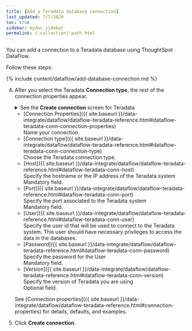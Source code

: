 ```yaml
---
title: [Add a Teradata database connection]
last_updated: 7/7/2020
toc: true
sidebar: mydoc_sidebar
permalink: /:collection/:path.html
---
```

You can add a connection to a Teradata database using ThoughtSpot DataFlow.

Follow these steps:


{% include content/dataflow/add-database-connection.md %}

4. After you select the Teradata **Connection type**, the rest of the connection properties appear.

    <details>
      <summary>See the <strong>Create connection</strong> screen for Teradata</summary>
        <p>
        <img src="../../images/dataflow-teradata.png" alt="Create Teradata connection" /></p>
    </details>

    * [Connection Properties]({{ site.baseurl }}/data-integrate/dataflow/dataflow-teradata-reference.html#dataflow-teradata-conn-connection-properties)<br/>Name your connection.
    * [Connection type]({{ site.baseurl }}/data-integrate/dataflow/dataflow-teradata-reference.html#dataflow-teradata-conn-connection-type)<br/>Choose the Teradata connection type.
    * [Host]({{ site.baseurl }}/data-integrate/dataflow/dataflow-teradata-reference.html#dataflow-teradata-conn-host)<br/>Specify the hostname or the IP address of the Teradata system<br/>Mandatory field.
    * [Port]({{ site.baseurl }}/data-integrate/dataflow/dataflow-teradata-reference.html#dataflow-teradata-conn-port)<br/>Specify the port associated to the Teradata system<br/>Mandatory field.
    * [User]({{ site.baseurl }}/data-integrate/dataflow/dataflow-teradata-reference.html#dataflow-teradata-conn-user)<br/>Specify the user id that will be used to connect to the Teradata system. This user should have necessary privileges to access the data in the databases.
    * [Password]({{ site.baseurl }}/data-integrate/dataflow/dataflow-teradata-reference.html#dataflow-teradata-conn-password)<br/>Specify the password for the User<br/>Mandatory field.
    * [Version]({{ site.baseurl }}/data-integrate/dataflow/dataflow-teradata-reference.html#dataflow-teradata-conn-version)<br/>Specify the version of Teradata you are using<br/>Optional field.
    
   See [Connection properties]({{ site.baseurl }}/data-integrate/dataflow/dataflow-teradata-reference.html#connection-properties) for details, defaults, and examples.

5. Click **Create connection**.   
